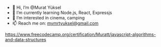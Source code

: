 - 👋 Hi, I’m @Murat Yüksel
- 🌱 I’m currently learning Node.js, React, Expressjs
- 👀 I’m interested in cinema, camping
- 📫 Reach me on: mymrtyuksel@gmail.com


https://www.freecodecamp.org/certification/Muratt/javascript-algorithms-and-data-structures
<!---
MuratY26/MuratY26 is a ✨ special ✨ repository because its `README.md` (this file) appears on your GitHub profile.
You can click the Preview link to take a look at your changes.
--->
